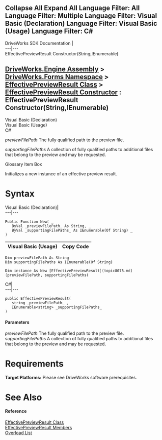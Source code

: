 Collapse All Expand All Language Filter: All  Language Filter: Multiple  Language Filter: Visual Basic (Declaration) Language Filter: Visual Basic (Usage) Language Filter: C#  
---  
DriveWorks SDK Documentation  |   
---|---  
EffectivePreviewResult Constructor(String,IEnumerable<String>)   
  
[DriveWorks.Engine Assembly](topic2156.md) > [DriveWorks.Forms Namespace](topic7266.md) > [EffectivePreviewResult Class](topic8075.md) > [EffectivePreviewResult Constructor](topic8081.md) : EffectivePreviewResult Constructor(String,IEnumerable<String>)  
---  
  
Visual Basic (Declaration)    
Visual Basic (Usage)    
C# 

_previewFilePath_
    The fully qualified path to the preview file.

_supportingFilePaths_
    A collection of fully qualified paths to additional files that belong to the preview and may be requested.

Glossary Item Box

Initializes a new instance of an effective preview result. 

# Syntax

Visual Basic (Declaration)|   
---|---  
      
    
    Public Function New( _
       ByVal _previewFilePath_ As String, _
       ByVal _supportingFilePaths_ As IEnumerable(Of String) _
    )  
  
Visual Basic (Usage)| Copy Code  
---|---  
      
    
    Dim previewFilePath As String
    Dim supportingFilePaths As IEnumerable(Of String)
     
    Dim instance As New [EffectivePreviewResult](topic8075.md)(previewFilePath, supportingFilePaths)  
  
C#|   
---|---  
      
    
    public EffectivePreviewResult( 
       string _previewFilePath_ ,
       IEnumerable<string> _supportingFilePaths_
    )  
  
#### Parameters

 _previewFilePath_
    The fully qualified path to the preview file.
_supportingFilePaths_
    A collection of fully qualified paths to additional files that belong to the preview and may be requested.

# Requirements

**Target Platforms:** Please see DriveWorks software prerequisites.

# See Also

#### Reference

[EffectivePreviewResult Class](topic8075.md)   
[EffectivePreviewResult Members](topic8076.md)   
[Overload List](topic8081.md)



